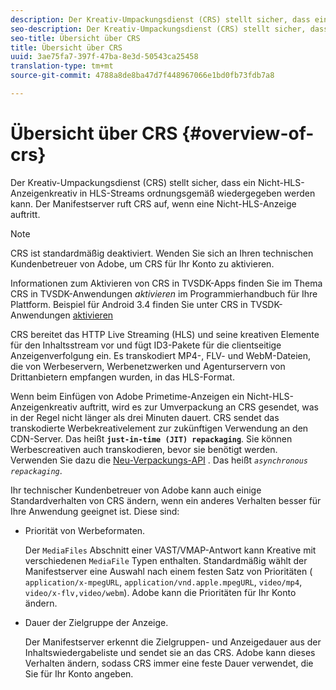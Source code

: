 ```yaml
---
description: Der Kreativ-Umpackungsdienst (CRS) stellt sicher, dass ein Nicht-HLS-Anzeigenkreativ in HLS-Streams ordnungsgemäß wiedergegeben werden kann. Der Manifestserver ruft CRS auf, wenn eine Nicht-HLS-Anzeige auftritt.
seo-description: Der Kreativ-Umpackungsdienst (CRS) stellt sicher, dass ein Nicht-HLS-Anzeigenkreativ in HLS-Streams ordnungsgemäß wiedergegeben werden kann. Der Manifestserver ruft CRS auf, wenn eine Nicht-HLS-Anzeige auftritt.
seo-title: Übersicht über CRS
title: Übersicht über CRS
uuid: 3ae75fa7-397f-47ba-8e3d-50543ca25458
translation-type: tm+mt
source-git-commit: 4788a8de8ba47d7f448967066e1bd0fb73fdb7a8

---
```



# Übersicht über CRS {#overview-of-crs}

Der Kreativ-Umpackungsdienst (CRS) stellt sicher, dass ein Nicht-HLS-Anzeigenkreativ in HLS-Streams ordnungsgemäß wiedergegeben werden kann. Der Manifestserver ruft CRS auf, wenn eine Nicht-HLS-Anzeige auftritt.

>[!NOTE]
>
>CRS ist standardmäßig deaktiviert. Wenden Sie sich an Ihren technischen Kundenbetreuer von Adobe, um CRS für Ihr Konto zu aktivieren.
>
>Informationen zum Aktivieren von CRS in TVSDK-Apps finden Sie im Thema CRS in TVSDK-Anwendungen *aktivieren* im Programmierhandbuch für Ihre Plattform. Beispiel für Android 3.4 finden Sie unter CRS in TVSDK-Anwendungen [aktivieren](../../programming/tvsdk-3x-android-prog/android-3x-advertising/ad-insertion/ad-transcoding/android-3x-ad-transcoding.md)

CRS bereitet das HTTP Live Streaming (HLS) und seine kreativen Elemente für den Inhaltsstream vor und fügt ID3-Pakete für die clientseitige Anzeigenverfolgung ein. Es transkodiert MP4-, FLV- und WebM-Dateien, die von Werbeservern, Werbenetzwerken und Agenturservern von Drittanbietern empfangen wurden, in das HLS-Format.

Wenn beim Einfügen von Adobe Primetime-Anzeigen ein Nicht-HLS-Anzeigenkreativ auftritt, wird es zur Umverpackung an CRS gesendet, was in der Regel nicht länger als drei Minuten dauert. CRS sendet das transkodierte Werbekreativelement zur zukünftigen Verwendung an den CDN-Server. Das heißt **`just-in-time (JIT) repackaging`**. Sie können Werbescreativen auch transkodieren, bevor sie benötigt werden. Verwenden Sie dazu die [Neu-Verpackungs-API](../../dynamic-ad-insertion/creative-repackaging-service/api-repackage.md) . Das heißt *`asynchronous repackaging`*.

Ihr technischer Kundenbetreuer von Adobe kann auch einige Standardverhalten von CRS ändern, wenn ein anderes Verhalten besser für Ihre Anwendung geeignet ist. Diese sind:

* Priorität von Werbeformaten.

   Der `MediaFiles` Abschnitt einer VAST/VMAP-Antwort kann Kreative mit verschiedenen `MediaFile` Typen enthalten. Standardmäßig wählt der Manifestserver eine Auswahl nach einem festen Satz von Prioritäten ( `application/x-mpegURL`, `application/vnd.apple.mpegURL`, `video/mp4`, `video/x-flv,video/webm`). Adobe kann die Prioritäten für Ihr Konto ändern.
* Dauer der Zielgruppe der Anzeige.

   Der Manifestserver erkennt die Zielgruppen- und Anzeigedauer aus der Inhaltswiedergabeliste und sendet sie an das CRS. Adobe kann dieses Verhalten ändern, sodass CRS immer eine feste Dauer verwendet, die Sie für Ihr Konto angeben.
